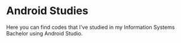 # Android Studies

Here you can find codes that I've studied in my Information Systems Bachelor using Android Studio.
